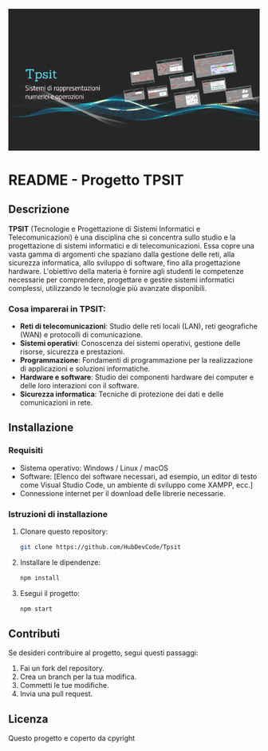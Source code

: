 ![Logo](https://github.com/HubDevCode/Tpsit/blob/main/srkivzf5hqa5qaml57rvlj4efd6jc3sachvcdoaizecfr3dnitcq_3_0.png)

# README - Progetto TPSIT

## Descrizione

**TPSIT** (Tecnologie e Progettazione di Sistemi Informatici e Telecomunicazioni) è una disciplina che si concentra sullo studio e la progettazione di sistemi informatici e di telecomunicazioni. Essa copre una vasta gamma di argomenti che spaziano dalla gestione delle reti, alla sicurezza informatica, allo sviluppo di software, fino alla progettazione hardware. L'obiettivo della materia è fornire agli studenti le competenze necessarie per comprendere, progettare e gestire sistemi informatici complessi, utilizzando le tecnologie più avanzate disponibili.

### Cosa imparerai in TPSIT:
- **Reti di telecomunicazioni**: Studio delle reti locali (LAN), reti geografiche (WAN) e protocolli di comunicazione.
- **Sistemi operativi**: Conoscenza dei sistemi operativi, gestione delle risorse, sicurezza e prestazioni.
- **Programmazione**: Fondamenti di programmazione per la realizzazione di applicazioni e soluzioni informatiche.
- **Hardware e software**: Studio dei componenti hardware dei computer e delle loro interazioni con il software.
- **Sicurezza informatica**: Tecniche di protezione dei dati e delle comunicazioni in rete.

## Installazione

### Requisiti
- Sistema operativo: Windows / Linux / macOS
- Software: [Elenco dei software necessari, ad esempio, un editor di testo come Visual Studio Code, un ambiente di sviluppo come XAMPP, ecc.]
- Connessione internet per il download delle librerie necessarie.

### Istruzioni di installazione
1. Clonare questo repository:
    ```bash
    git clone https://github.com/HubDevCode/Tpsit
    ```
2. Installare le dipendenze:
    ```bash
    npm install
    ```

3. Esegui il progetto:
    ```bash
    npm start
    ```

## Contributi

Se desideri contribuire al progetto, segui questi passaggi:
1. Fai un fork del repository.
2. Crea un branch per la tua modifica.
3. Commetti le tue modifiche.
4. Invia una pull request.

## Licenza

Questo progetto e coperto da cpyright 
